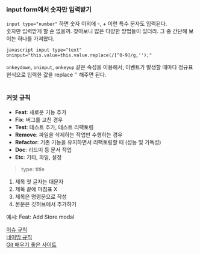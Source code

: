 ### input form에서 숫자만 입력받기
`input type="number"` 하면 숫자 이외에 -, + 이런 특수 문자도 입력된다.  
숫자만 입력받게 할 순 없을까. 찾아보니 많은 다양한 방법들이 있더라. 그 중 간단해 보이는 하나를 가져왔다.

`javascript input type="text"` `oninput="this.value=this.value.replace(/[^0-9]/g,'');"`

`onkeydown`, `oninput`, `onkeyup` 같은 속성을 이용해서, 이벤트가 발생할 때마다 정규표현식으로 입력한 값을 replace '' 해주면 된다.
#
### 커밋 규칙
- **Feat**: 새로운 기능 추가
- **Fix**: 버그를 고친 경우
- **Test**: 테스트 추가, 테스트 리팩토링
- **Remove**: 파일을 삭제하는 작업만 수행하는 경우
- **Refactor**: 기존 기능을 유지하면서 리팩토링할 때 (성능 및 가독성)
- **Doc**: 리드미 등 문서 작업
- **Etc**: 기타, 파일, 설정

> type: title
1. 제목 첫 글자는 대문자
2. 제목 끝에 마침표 X
3. 제목은 명령문으로 작성
4. 본문은 깃허브에서 추가하기

예시: Feat: Add Store modal

[이슈 규칙](https://github.com/AJOU-DEVELOPERS/Do-IT-Page/wiki/%EC%9D%B4%EC%8A%88-%EA%B7%9C%EC%B9%99)  
[네이밍 규칙](https://github.com/AJOU-DEVELOPERS/Do-IT-Page/wiki/%EB%84%A4%EC%9D%B4%EB%B0%8D-%EA%B7%9C%EC%B9%99)  
[Git 배우기 좋은 사이트](https://learngitbranching.js.org/?locale=ko)
